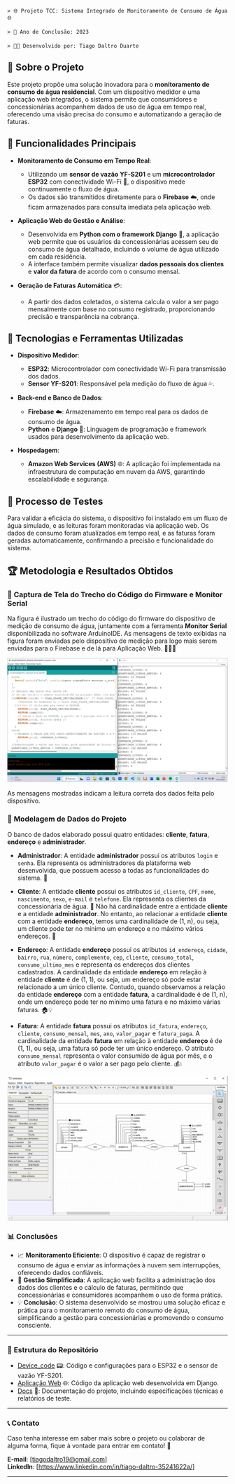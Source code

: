 
```
> 🌐 Projeto TCC: Sistema Integrado de Monitoramento de Consumo de Água 🌐  

> 📅 Ano de Conclusão: 2023

> 👨‍💻 Desenvolvido por: Tiago Daltro Duarte

```

## 📖 **Sobre o Projeto**

Este projeto propõe uma solução inovadora para o **monitoramento de consumo de água residencial**. Com um dispositivo medidor e uma aplicação web integrados, o sistema permite que consumidores e concessionárias acompanhem dados de uso de água em tempo real, oferecendo uma visão precisa do consumo e automatizando a geração de faturas.

## 🚀 **Funcionalidades Principais**

- **Monitoramento de Consumo em Tempo Real**: 
  - Utilizando um **sensor de vazão YF-S201** e um **microcontrolador ESP32** com conectividade Wi-Fi 📶, o dispositivo mede continuamente o fluxo de água.
  - Os dados são transmitidos diretamente para o **Firebase** ☁️, onde ficam armazenados para consulta imediata pela aplicação web.

- **Aplicação Web de Gestão e Análise**:
  - Desenvolvida em **Python com o framework Django** 🐍, a aplicação web permite que os usuários da concessionárias acessem seu de consumo de água detalhado, incluindo o volume de água utilizado em cada residência.
  - A interface também permite visualizar **dados pessoais dos clientes** e **valor da fatura** de acordo com o consumo mensal.

- **Geração de Faturas Automática** 💳:
  - A partir dos dados coletados, o sistema calcula o valor a ser pago mensalmente com base no consumo registrado, proporcionando precisão e transparência na cobrança.

## 🔧 **Tecnologias e Ferramentas Utilizadas**

- **Dispositivo Medidor**:
  - **ESP32**: Microcontrolador com conectividade Wi-Fi para transmissão dos dados.
  - **Sensor YF-S201**: Responsável pela medição do fluxo de água 💦.
  
- **Back-end e Banco de Dados**:
  - **Firebase** ☁️: Armazenamento em tempo real para os dados de consumo de água.
  - **Python** e **Django** 🐍: Linguagem de programação e framework usados para desenvolvimento da aplicação web.

- **Hospedagem**:
  - **Amazon Web Services (AWS)** 🌐: A aplicação foi implementada na infraestrutura de computação em nuvem da AWS, garantindo escalabilidade e segurança.

## 🧪 **Processo de Testes**

Para validar a eficácia do sistema, o dispositivo foi instalado em um fluxo de água simulado, e as leituras foram monitoradas via aplicação web. Os dados de consumo foram atualizados em tempo real, e as faturas foram geradas automaticamente, confirmando a precisão e funcionalidade do sistema.


## 🏆 **Metodologia e Resultados Obtidos**


### 📸 **Captura de Tela do Trecho do Código do Firmware e Monitor Serial**

Na figura é ilustrado um trecho do código do firmware do dispositivo de medição de consumo de água, juntamente com a ferramenta **Monitor Serial** disponibilizada no software ArduinoIDE. As mensagens de texto exibidas na figura foram enviadas pelo dispositivo de medição para logo mais serem enviadas para o Firebase e de lá para Aplicação Web. 👨‍💻💧

![Captura de tela do Monitor Serial](FOTOS_RESULTADOS/terceiro_litro.jpeg)

As mensagens mostradas indicam a leitura correta dos dados feita pelo dispositivo.





### 🧩 **Modelagem de Dados do Projeto**

O banco de dados elaborado possui quatro entidades: **cliente**, **fatura**, **endereço** e **administrador**.

- **Administrador**: A entidade **administrador** possui os atributos `login` e `senha`. Ela representa os administradores da plataforma web desenvolvida, que possuem acesso a todas as funcionalidades do sistema. 🔐

- **Cliente**: A entidade **cliente** possui os atributos `id_cliente`, `CPF`, `nome`, `nascimento`, `sexo`, `e-mail` e `telefone`. Ela representa os clientes da concessionária de água. 🚰 Não há cardinalidade entre a entidade **cliente** e a entidade **administrador**. No entanto, ao relacionar a entidade **cliente** com a entidade **endereço**, temos uma cardinalidade de (1, n), ou seja, um cliente pode ter no mínimo um endereço e no máximo vários endereços. 🏡

- **Endereço**: A entidade **endereço** possui os atributos `id_endereço`, `cidade`, `bairro`, `rua`, `número`, `complemento`, `cep`, `cliente`, `consumo_total`, `consumo_ultimo_mes` e representa os endereços dos clientes cadastrados. A cardinalidade da entidade **endereço** em relação à entidade **cliente** é de (1, 1), ou seja, um endereço só pode estar relacionado a um único cliente. Contudo, quando observamos a relação da entidade **endereço** com a entidade **fatura**, a cardinalidade é de (1, n), onde um endereço pode ter no mínimo uma fatura e no máximo várias faturas. 🏠💡

- **Fatura**: A entidade **fatura** possui os atributos `id_fatura`, `endereço`, `cliente`, `consumo_mensal`, `mes`, `ano`, `valor_pagar` e `fatura_paga`. A cardinalidade da entidade **fatura** em relação à entidade **endereço** é de (1, 1), ou seja, uma fatura só pode ter um único endereço. O atributo `consumo_mensal` representa o valor consumido de água por mês, e o atributo `valor_pagar` é o valor a ser pago pelo cliente. 💰💧


![Modelo Conceitual do Sistema](FOTOS_RESULTADOS/brModelo.JPG)




### 📊 **Conclusões**

- 📈 **Monitoramento Eficiente**: O dispositivo é capaz de registrar o consumo de água e enviar as informações à nuvem sem interrupções, oferecendo dados confiáveis.
- 📝 **Gestão Simplificada**: A aplicação web facilita a administração dos dados dos clientes e o cálculo de faturas, permitindo que concessionárias e consumidores acompanhem o uso de forma prática.
- 💡 **Conclusão**: O sistema desenvolvido se mostrou uma solução eficaz e prática para o monitoramento remoto do consumo de água, simplificando a gestão para concessionárias e promovendo o consumo consciente.

---

### 📂 **Estrutura do Repositório**

- [Device_code](https://github.com/Ti7801/SistemaIntegradoDeMonitoramentoDeConsumoDeAguaResidencial/tree/609e9c8fb474c2060b7c2885de116026bfcf6d58/CODIGO_PROTOTIPO_DE_MEDICAO/MONITORAMENTO_SENSOR_INTELIGENTE) 📟: Código e configurações para o ESP32 e o sensor de vazão YF-S201.
- [Aplicação Web](https://github.com/Ti7801/SistemaIntegradoDeMonitoramentoDeConsumoDeAguaResidencial/tree/609e9c8fb474c2060b7c2885de116026bfcf6d58/APLICACAO_WEB) 🌐: Código da aplicação web desenvolvida em Django.
- [Docs](https://repositorio.ifpb.edu.br/jspui/bitstream/177683/2926/1/Tiago%20Daltro%20Duarte%20-%20Sistema%20integrado%20de%20monitoramento%20de%20consumo%20de%20%C3%A1gua%20residencial%20-%20Copia.pdf) 📑: Documentação do projeto, incluindo especificações técnicas e relatórios de teste.

---

### 📞 **Contato**

Caso tenha interesse em saber mais sobre o projeto ou colaborar de alguma forma, fique à vontade para entrar em contato! 🚀

**E-mail**: [tiagodaltro19@gmail.com]  
**LinkedIn**: [https://www.linkedin.com/in/tiago-daltro-35241622a/]

---

